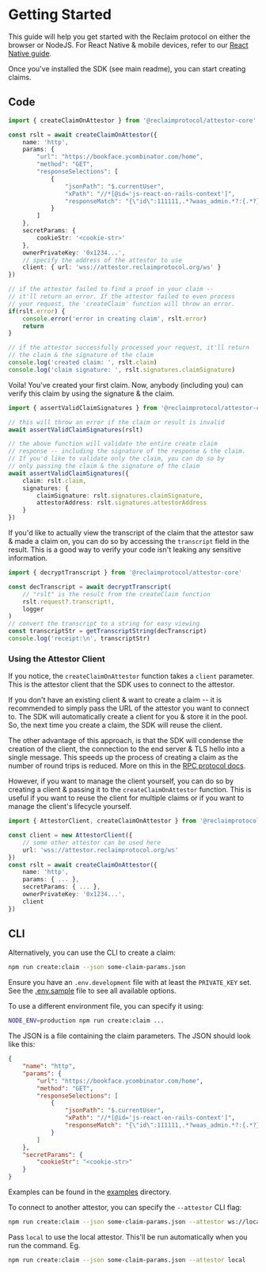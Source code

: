 # Getting Started

This guide will help you get started with the Reclaim protocol on either the browser or NodeJS. For React Native & mobile devices, refer to our [React Native guide](docs/browser-rpc.md).

Once you've installed the SDK (see main readme), you can start creating claims.

## Code

```ts
import { createClaimOnAttestor } from '@reclaimprotocol/attestor-core'

const rslt = await createClaimOnAttestor({
	name: 'http',
	params: {
		"url": "https://bookface.ycombinator.com/home",
		"method": "GET",
		"responseSelections": [
			{
				"jsonPath": "$.currentUser",
				"xPath": "//*[@id='js-react-on-rails-context']",
				"responseMatch": "{\"id\":111111,.*?waas_admin.*?:{.*?}.*?:{.*?}.*?(?:full_name|first_name).*?}"
			}
		]
	},
	secretParams: {
		cookieStr: '<cookie-str>'
	},
	ownerPrivateKey: '0x1234...',
	// specify the address of the attestor to use
	client: { url: 'wss://attestor.reclaimprotocol.org/ws' }
})

// if the attestor failed to find a proof in your claim --
// it'll return an error. If the attestor failed to even process
// your request, the 'createClaim' function will throw an error.
if(rslt.error) {
	console.error('error in creating claim', rslt.error)
	return
}

// if the attestor successfully processed your request, it'll return
// the claim & the signature of the claim
console.log('created claim: ', rslt.claim)
console.log('claim signature: ', rslt.signatures.claimSignature)
```

Voila! You've created your first claim. Now, anybody (including you) can verify this claim by using the signature & the claim.
``` ts
import { assertValidClaimSignatures } from '@reclaimprotocol/attestor-core'

// this will throw an error if the claim or result is invalid
await assertValidClaimSignatures(rslt)

// the above function will validate the entire create claim
// response -- including the signature of the response & the claim.
// If you'd like to validate only the claim, you can do so by
// only passing the claim & the signature of the claim
await assertValidClaimSignatures({
	claim: rslt.claim,
	signatures: {
		claimSignature: rslt.signatures.claimSignature,
		attestorAddress: rslt.signatures.attestorAddress
	}
})
```

If you'd like to actually view the transcript of the claim that the attestor saw & made a claim on, you can do so by accessing the `transcript` field in the result. This is a good way to verify your code isn't leaking any sensitive information.

``` ts
import { decryptTranscript } from '@reclaimprotocol/attestor-core'

const decTranscript = await decryptTranscript(
	// "rslt" is the result from the createClaim function
	rslt.request?.transcript!,
	logger
)
// convert the transcript to a string for easy viewing
const transcriptStr = getTranscriptString(decTranscript)
console.log('receipt:\n', transcriptStr)
```

### Using the Attestor Client

If you notice, the `createClaimOnAttestor` function takes a `client` parameter. This is the attestor client that the SDK uses to connect to the attestor.

If you don't have an existing client & want to create a claim -- it is recommended to simply pass the URL of the attestor you want to connect to. The SDK will automatically create a client for you & store it in the pool. So, the next time you create a claim, the SDK will reuse the client.

The other advantage of this approach, is that the SDK will condense the creation of the client, the connection to the end server & TLS hello into a single message. This speeds up the process of creating a claim as the number of round trips is reduced. More on this in the [RPC protocol docs](docs/rpc.md).

However, if you want to manage the client yourself, you can do so by creating a client & passing it to the `createClaimOnAttestor` function. This is useful if you want to reuse the client for multiple claims or if you want to manage the client's lifecycle yourself.

``` ts
import { AttestorClient, createClaimOnAttestor } from '@reclaimprotocol/attestor-core'

const client = new AttestorClient({
	// some other attestor can be used here
	url: 'wss://attestor.reclaimprotocol.org/ws'
})
const rslt = await createClaimOnAttestor({
	name: 'http',
	params: { ... },
	secretParams: { ... },
	ownerPrivateKey: '0x1234...',
	client
})
```

## CLI

Alternatively, you can use the CLI to create a claim:

```sh
npm run create:claim --json some-claim-params.json
```

Ensure you have an `.env.development` file with at least the `PRIVATE_KEY` set. See the [.env.sample](.env.sample) file to see all available options.

To use a different environment file, you can specify it using:
```sh
NODE_ENV=production npm run create:claim ...
```

The JSON is a file containing the claim parameters. The JSON should look like this:

```json
{
	"name": "http",
	"params": {
		"url": "https://bookface.ycombinator.com/home",
		"method": "GET",
		"responseSelections": [
			{
				"jsonPath": "$.currentUser",
				"xPath": "//*[@id='js-react-on-rails-context']",
				"responseMatch": "{\"id\":111111,.*?waas_admin.*?:{.*?}.*?:{.*?}.*?(?:full_name|first_name).*?}"
			}
		]
	},
	"secretParams": {
		"cookieStr": "<cookie-str>"
	}
}
```

Examples can be found in the [examples](/example) directory.

To connect to another attestor, you can specify the `--attestor` CLI flag:

``` sh
npm run create:claim --json some-claim-params.json --attestor ws://localhost:8001/ws
```

Pass `local` to use the local attestor. This'll be run automatically when you run the command. Eg.
``` sh
npm run create:claim --json some-claim-params.json --attestor local
```

